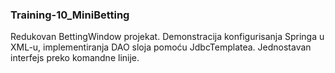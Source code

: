 ### Training-10_MiniBetting
Redukovan BettingWindow projekat. Demonstracija konfigurisanja Springa u XML-u, implementiranja DAO sloja pomoću JdbcTemplatea. Jednostavan interfejs preko komandne linije.
